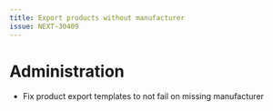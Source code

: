 ```yaml
---
title: Export products without manufacturer
issue: NEXT-30409
---
```


# Administration
* Fix product export templates to not fail on missing manufacturer
